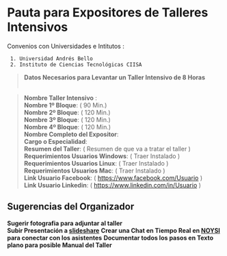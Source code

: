 # Pauta para Expositores de Talleres Intensivos                                                                        
                  
Convenios con Universidades e Intitutos :

     1. Universidad Andrés Bello
     2. Instituto de Ciencias Tecnológicas CIISA


> **Datos Necesarios para Levantar un Taller Intensivo de 8 Horas**                                                                                                                                                                                          

> **Nombre Taller Intensivo** :                                                                                                   
> **Nombre 1º Bloque**:  ( 90 Min.)                                                                                                                              
> **Nombre 2º Bloque**:  ( 120 Min.)                                                                                                                              
> **Nombre 3º Bloque**:  ( 120 Min.)                                                                                                                              
> **Nombre 4º Bloque**:  ( 120 Min.)                                                                                                                              
> **Nombre Completo del Expositor**:                                                                                                                     
> **Cargo o Especialidad**:                                                  
> **Resumen del Taller**: ( Resumen de que va a tratar el taller )                                                                                                    
> **Requerimientos Usuarios Windows**: ( Traer Instalado )                
> **Requerimientos Usuarios Linux**: ( Traer Instalado )       
> **Requerimientos Usuarios Mac**: ( Traer Instalado )                  
> **Link Usuario Facebook**: ( https://www.facebook.com/Usuario )                                                                                           
> **Link Usuario Linkedin**: ( https://www.linkedin.com/in/Usuario )   
                                                             
 

## Sugerencias del Organizador

**Sugerir fotografia para adjuntar al taller**                                                        
**Subir Presentación a [slideshare](https://es.slideshare.net/)**
**Crear una Chat en Tiempo Real en [NOYSI](https://noysi.com/site-es/comunidades/programadoreschile) para conectar con los asistentes**                                **Documentar todos los pasos en Texto plano para posible Manual del Taller**                                                                                                                       
                                                                    
